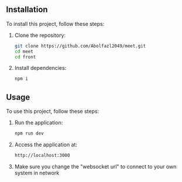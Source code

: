 ## Installation

To install this project, follow these steps:

1. Clone the repository:

   ```bash
   git clone https://github.com/Abolfazl2049/meet.git
   cd meet
   cd front
   ```

2. Install dependencies:
   ```bash
   npm i
   ```

## Usage

To use this project, follow these steps:

1. Run the application:

   ```bash
   npm run dev
   ```

2. Access the application at:
   ```bash
   http://localhost:3000
   ```
3. Make sure you change the "websocket url" to connect to your own system in network